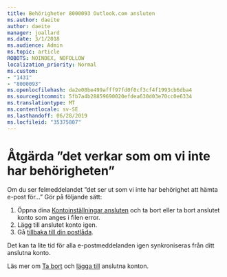 ```yaml
---
title: Behörigheter 8000093 Outlook.com ansluten
ms.author: daeite
author: daeite
manager: joallard
ms.date: 3/1/2018
ms.audience: Admin
ms.topic: article
ROBOTS: NOINDEX, NOFOLLOW
localization_priority: Normal
ms.custom:
- "1431"
- "8000093"
ms.openlocfilehash: da2e08be499afff97fd0f0cf3cf4f1993cb6dba4
ms.sourcegitcommit: 5fb7a4b28859690020efdea630d03e70cc0e6334
ms.translationtype: MT
ms.contentlocale: sv-SE
ms.lasthandoff: 06/28/2019
ms.locfileid: "35375807"
---
```

# <a name="how-to-fix-it-looks-like-we-dont-have-permission"></a>Åtgärda ”det verkar som om vi inte har behörigheten”

Om du ser felmeddelandet ”det ser ut som vi inte har behörighet att hämta e-post för...” Gör på följande sätt:

1. Öppna dina [Kontoinställningar ansluten](https://outlook.live.com/mail/options/mail/accounts) och ta bort eller ta bort anslutet konto som anges i filen error.
2. Lägg till anslutet konto igen.
3. Gå [tillbaka till din postlåda](https://outlook.live.com/mail/inbox).

Det kan ta lite tid för alla e-postmeddelanden igen synkroniseras från ditt anslutna konto.

Läs mer om [Ta bort](https://support.office.com/article/0b9a6b95-ff1b-46c1-bf60-d6b3b82c5ac8) och [lägga till](https://support.office.com/article/c5224df4-5885-4e79-91ba-523aa743f0ba) anslutna konton.
